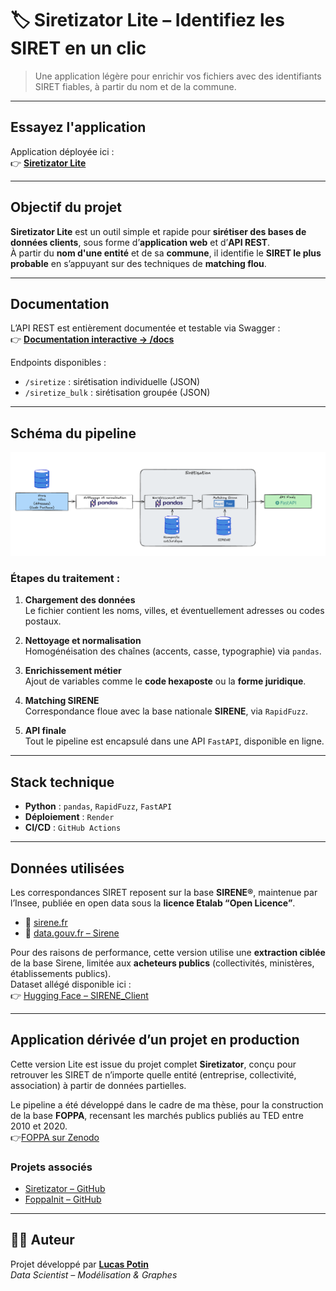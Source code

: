 # 🏷️ Siretizator Lite – Identifiez les SIRET en un clic

> Une application légère pour enrichir vos fichiers avec des identifiants SIRET fiables, à partir du nom et de la commune.

---

## Essayez l'application

Application déployée ici :  
👉 [**Siretizator Lite**](https://siretizator.onrender.com/)  

---

## Objectif du projet

**Siretizator Lite** est un outil simple et rapide pour **sirétiser des bases de données clients**, sous forme d’**application web** et d’**API REST**.  
À partir du **nom d'une entité** et de sa **commune**, il identifie le **SIRET le plus probable** en s’appuyant sur des techniques de **matching flou**.

---

## Documentation

L’API REST est entièrement documentée et testable via Swagger :  
👉 [**Documentation interactive → /docs**](https://siretizator.onrender.com/docs)

Endpoints disponibles :
- `/siretize` : sirétisation individuelle (JSON)
- `/siretize_bulk` : sirétisation groupée (JSON)

---

## Schéma du pipeline

![Schéma Siretizator Lite](Schema_Siret.png)

### Étapes du traitement :

1. **Chargement des données**  
   Le fichier contient les noms, villes, et éventuellement adresses ou codes postaux.

2. **Nettoyage et normalisation**  
   Homogénéisation des chaînes (accents, casse, typographie) via `pandas`.

3. **Enrichissement métier**  
   Ajout de variables comme le **code hexaposte** ou la **forme juridique**.

4. **Matching SIRENE**  
   Correspondance floue avec la base nationale **SIRENE**, via `RapidFuzz`.

5. **API finale**  
   Tout le pipeline est encapsulé dans une API `FastAPI`, disponible en ligne.

---

## Stack technique

- **Python** : `pandas`, `RapidFuzz`, `FastAPI`  
- **Déploiement** : `Render`  
- **CI/CD** : `GitHub Actions` 

---

## Données utilisées

Les correspondances SIRET reposent sur la base **SIRENE®**, maintenue par l’Insee, publiée en open data sous la **licence Etalab “Open Licence”**.

- 🔗 [sirene.fr](https://www.sirene.fr)  
- 🔗 [data.gouv.fr – Sirene](https://www.data.gouv.fr/fr/datasets/r/)

Pour des raisons de performance, cette version utilise une **extraction ciblée** de la base Sirene, limitée aux **acheteurs publics** (collectivités, ministères, établissements publics).  
Dataset allégé disponible ici :  
👉 [Hugging Face – SIRENE_Client](https://huggingface.co/datasets/LucasPotin98/SIRENE_Client)

---

## Application dérivée d’un projet en production

Cette version Lite est issue du projet complet **Siretizator**, conçu pour retrouver les SIRET de n’importe quelle entité (entreprise, collectivité, association) à partir de données partielles.

Le pipeline a été développé dans le cadre de ma thèse, pour la construction de la base **FOPPA**, recensant les marchés publics publiés au TED entre 2010 et 2020.  
👉[FOPPA sur Zenodo](https://zenodo.org/records/10879932)

### Projets associés

- [Siretizator – GitHub](https://github.com/LucasPotin98/Siretizator)  
- [FoppaInit – GitHub](https://github.com/CompNet/FoppaInit)

---

## 👨‍💻 Auteur

Projet développé par **[Lucas Potin](https://lucaspotin98.github.io/)**  
*Data Scientist – Modélisation & Graphes*
